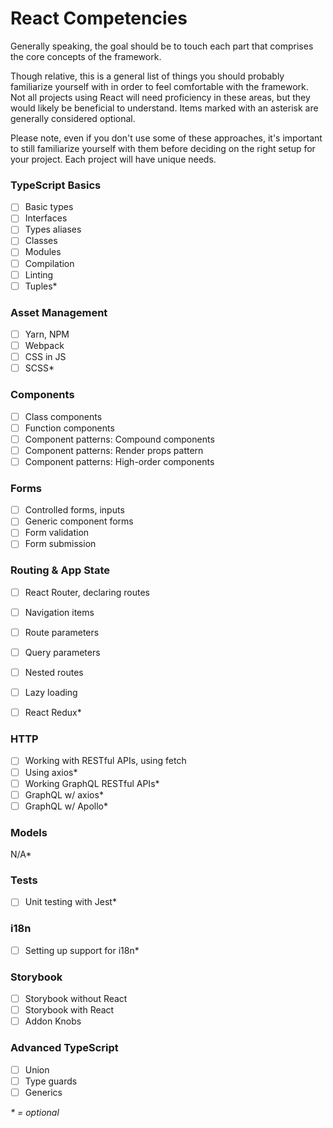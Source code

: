 # React Competencies
Generally speaking, the goal should be to touch each part that comprises the core concepts of the framework.

Though relative, this is a general list of things you should probably familiarize yourself with in order to feel comfortable with the framework. Not all projects using React will need proficiency in these areas, but they would likely be beneficial to understand. Items marked with an asterisk are generally considered optional.

Please note, even if you don't use some of these approaches, it's important to still familiarize yourself with them before deciding on the right setup for your project. Each project will have unique needs.

### TypeScript Basics

- [ ] Basic types
- [ ] Interfaces
- [ ] Types aliases
- [ ] Classes
- [ ] Modules
- [ ] Compilation
- [ ] Linting
- [ ] Tuples*

### Asset Management

- [ ] Yarn, NPM
- [ ] Webpack
- [ ] CSS in JS
- [ ] SCSS*

### Components

- [ ] Class components
- [ ] Function components
- [ ] Component patterns: Compound components
- [ ] Component patterns: Render props pattern
- [ ] Component patterns: High-order components

### Forms

- [ ] Controlled forms, inputs
- [ ] Generic component forms
- [ ] Form validation
- [ ] Form submission

### Routing & App State

- [ ] React Router, declaring routes
- [ ] Navigation items
- [ ] Route parameters
- [ ] Query parameters
- [ ] Nested routes
- [ ] Lazy loading
- [ ] React Redux*


### HTTP

- [ ] Working with RESTful APIs, using fetch
- [ ] Using axios*
- [ ] Working GraphQL RESTful APIs*
- [ ] GraphQL w/ axios*
- [ ] GraphQL w/ Apollo*

### Models

N/A*

### Tests

- [ ] Unit testing with Jest*

### i18n

- [ ] Setting up support for i18n*

### Storybook

- [ ] Storybook without React
- [ ] Storybook with React
- [ ] Addon Knobs

### Advanced TypeScript

- [ ] Union
- [ ] Type guards
- [ ] Generics

_* = optional_
